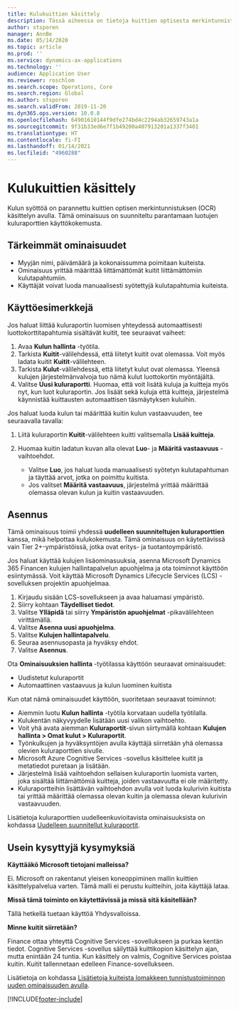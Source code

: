 ```yaml
---
title: Kulukuittien käsittely
description: Tässä aiheessa on tietoja kuittien optisesta merkintunnistuksesta (OCR). Tämä ominaisuus on suunniteltu parantamaan Microsoft Dynamics 365 Financessa luotujen kuluraporttien käyttökokemusta.
author: stsporen
manager: AnnBe
ms.date: 05/14/2020
ms.topic: article
ms.prod: ''
ms.service: dynamics-ax-applications
ms.technology: ''
audience: Application User
ms.reviewer: roschlom
ms.search.scope: Operations, Core
ms.search.region: Global
ms.author: stsporen
ms.search.validFrom: 2019-11-20
ms.dyn365.ops.version: 10.0.8
ms.openlocfilehash: 64901610144f9dfe274bd4c2294ab32659743a1a
ms.sourcegitcommit: 9f31b33ed6e7f1b49200a407913201a1337f3401
ms.translationtype: HT
ms.contentlocale: fi-FI
ms.lasthandoff: 01/14/2021
ms.locfileid: "4960288"
---
```

# <a name="expense-receipt-processing"></a>Kulukuittien käsittely

Kulun syöttöä on parannettu kuittien optisen merkintunnistuksen (OCR) käsittelyn avulla. Tämä ominaisuus on suunniteltu parantamaan luotujen kuluraporttien käyttökokemusta.

## <a name="key-features"></a>Tärkeimmät ominaisuudet

- Myyjän nimi, päivämäärä ja kokonaissumma poimitaan kuiteista.
- Ominaisuus yrittää määrittää liittämättömät kuitit liittämättömiin kulutapahtumiin.
- Käyttäjät voivat luoda manuaalisesti syötettyjä kulutapahtumia kuiteista.

## <a name="usage-examples"></a>Käyttöesimerkkejä

Jos haluat liittää kuluraportin luomisen yhteydessä automaattisesti luottokorttitapahtumia sisältävät kuitit, tee seuraavat vaiheet:

  1. Avaa **Kulun hallinta** -työtila.
  2. Tarkista **Kuitit**-välilehdessä, että liitetyt kuitit ovat olemassa. Voit myös ladata kuitit **Kuitit**-välilehteen.
  3. Tarkista **Kulut**-välilehdessä, että liitetyt kulut ovat olemassa. Yleensä kulujen järjestelmänvalvoja tuo nämä kulut luottokortin myöntäjältä.
  4. Valitse **Uusi kuluraportti**. Huomaa, että voit lisätä kuluja ja kuitteja myös nyt, kun luot kuluraportin. Jos lisäät sekä kuluja että kuitteja, järjestelmä käynnistää kuittausten automaattisen täsmäytyksen kuluihin.

Jos haluat luoda kulun tai määrittää kuitin kulun vastaavuuden, tee seuraavalla tavalla:

  1. Liitä kuluraportin **Kuitit**-välilehteen kuitti valitsemalla **Lisää kuitteja**.
  2. Huomaa kuitin ladatun kuvan alla olevat **Luo**- ja **Määritä vastaavuus** -vaihtoehdot.

      - Valitse **Luo**, jos haluat luoda manuaalisesti syötetyn kulutapahtuman ja täyttää arvot, jotka on poimittu kuitista.
      - Jos valitset **Määritä vastaavuus**, järjestelmä yrittää määrittää olemassa olevan kulun ja kuitin vastaavuuden.

## <a name="installation"></a>Asennus

Tämä ominaisuus toimii yhdessä **uudelleen suunniteltujen kuluraporttien** kanssa, mikä helpottaa kulukokemusta. Tämä ominaisuus on käytettävissä vain Tier 2+-ympäristöissä, jotka ovat eritys- ja tuotantoympäristö.

Jos haluat käyttää kulujen lisäominasuuksia, asenna Microsoft Dynamics 365 Financen kulujen hallintapalvelun apuohjelma ja ota toiminnot käyttöön esiintymässä. Voit käyttää Microsoft Dynamics Lifecycle Services (LCS) -sovelluksen projektin apuohjelmaa.

1. Kirjaudu sisään LCS-sovellukseen ja avaa haluamasi ympäristö.
2. Siirry kohtaan **Täydelliset tiedot**.
3. Valitse **Ylläpidä** tai siirry **Ympäristön apuohjelmat** -pikavälilehteen virittämällä.
4. Valitse **Asenna uusi apuohjelma**.
5. Valitse **Kulujen hallintapalvelu**.
6. Seuraa asennusopasta ja hyväksy ehdot.
7. Valitse **Asennus**.

Ota **Ominaisuuksien hallinta** -työtilassa käyttöön seuraavat ominaisuudet:

- Uudistetut kuluraportit
- Automaattinen vastaavuus ja kulun luominen kuitista

Kun otat nämä ominaisuudet käyttöön, suoritetaan seuraavat toiminnot:

- Aiemmin luotu **Kulun hallinta** -työtila korvataan uudella työtilalla.
- Kulukentän näkyvyydelle lisätään uusi valikon vaihtoehto.
- Voit yhä avata aiemman **Kuluraportit**-sivun siirtymällä kohtaan **Kulujen hallinta > Omat kulut > Kuluraportit**.
- Työnkulkujen ja hyväksyntöjen avulla käyttäjä siirretään yhä olemassa olevien kuluraporttien sivulle.
- Microsoft Azure Cognitive Services -sovellus käsittelee kuitit ja metatiedot puretaan ja lisätään.
- Järjestelmä lisää vaihtoehdon sellaisen kuluraportin luomista varten, joka sisältää liittämättömiä kuitteja, joiden vastaavuutta ei ole määritetty.
- Kuluraportteihin lisättävän vaihtoehdon avulla voit luoda kulurivin kuitista tai yrittää määrittää olemassa olevan kuitin ja olemassa olevan kulurivin vastaavuuden.

Lisätietoja kuluraporttien uudelleenkuvioitavista ominaisuuksista on kohdassa [Uudelleen suunnitellut kuluraportit](ExpenseWorkspaceNew.md).

## <a name="frequently-asked-questions"></a>Usein kysyttyjä kysymyksiä

**Käyttääkö Microsoft tietojani malleissa?**

Ei. Microsoft on rakentanut yleisen koneoppiminen mallin kuittien käsittelypalvelua varten. Tämä malli ei perustu kuitteihin, joita käyttäjä lataa.

**Missä tämä toiminto on käytettävissä ja missä sitä käsitellään?**

Tällä hetkellä tuetaan käyttöä Yhdysvalloissa.

**Minne kuitit siirretään?**

Finance ottaa yhteyttä Cognitive Services -sovellukseen ja purkaa kentän tiedot. Cognitive Services -sovellus säilyttää kuittikopion käsittelyn ajan, mutta enintään 24 tuntia. Kun käsittely on valmis, Cognitive Services poistaa kuitin. Kuitit tallennetaan edelleen Finance-sovellukseen.

Lisätietoja on kohdassa [Lisätietoja kuiteista lomakkeen tunnistustoiminnon uuden ominaisuuden avulla](https://azure.microsoft.com/blog/enable-receipt-understanding-with-form-recognizer-s-new-capability/).


[!INCLUDE[footer-include](../includes/footer-banner.md)]